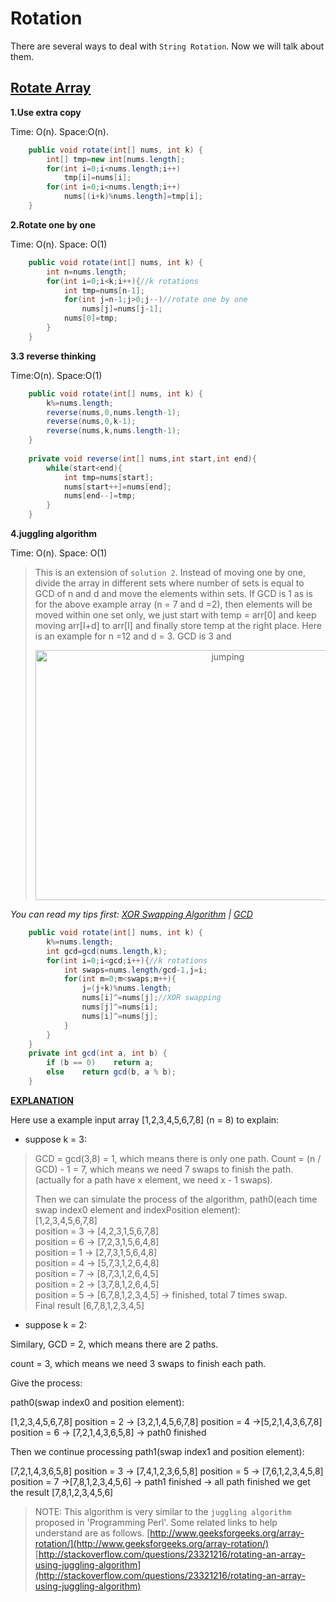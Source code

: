 # Rotation

There are several ways to deal with `String Rotation`. Now we will talk about them.

## [Rotate Array](https://leetcode.com/problems/rotate-array/)

**1.Use extra copy**

Time: O(n). Space:O(n).

```java 
	public void rotate(int[] nums, int k) {
        int[] tmp=new int[nums.length];
        for(int i=0;i<nums.length;i++)
            tmp[i]=nums[i];
        for(int i=0;i<nums.length;i++)
            nums[(i+k)%nums.length]=tmp[i];
    }
```

**2.Rotate one by one**

Time: O(n). Space: O(1)

```java
	public void rotate(int[] nums, int k) {
        int n=nums.length;
        for(int i=0;i<k;i++){//k rotations
            int tmp=nums[n-1];
            for(int j=n-1;j>0;j--)//rotate one by one
                nums[j]=nums[j-1];
            nums[0]=tmp;
        }
    }
```

**3.3 reverse thinking**

Time:O(n). Space:O(1)

```java
    public void rotate(int[] nums, int k) {
        k%=nums.length;
        reverse(nums,0,nums.length-1);
        reverse(nums,0,k-1);
        reverse(nums,k,nums.length-1);
    }
    
    private void reverse(int[] nums,int start,int end){
        while(start<end){
            int tmp=nums[start];
            nums[start++]=nums[end];
            nums[end--]=tmp;
        }
    }
```

**4.juggling algorithm**

Time: O(n). Space: O(1)

> This is an extension of `solution 2`. Instead of moving one by one, divide the array in different sets
where number of sets is equal to GCD of n and d and move the elements within sets.
If GCD is 1 as is for the above example array (n = 7 and d =2), then elements will be moved within one set only, we just start with temp = arr[0] and keep moving arr[I+d] to arr[I] and finally store temp at the right place.
> Here is an example for n =12 and d = 3. GCD is 3 and
> <div  align="center"><img src="https://github.com/TongZhangUSC/LeetCode-Summary/blob/master/pic_explanation/jumping%20algorithm.png" width = "600" height = "400" alt="jumping" align=center /></div>

*You can read my tips first:
[XOR Swapping Algorithm](https://github.com/TongZhangUSC/LeetCode-Summary/blob/master/XOR%20Swapping%20Method.md) |
[GCD](https://github.com/TongZhangUSC/LeetCode-Summary/blob/master/GCD.md)*

```java 
	public void rotate(int[] nums, int k) {
        k%=nums.length;
        int gcd=gcd(nums.length,k);
        for(int i=0;i<gcd;i++){//k rotations
            int swaps=nums.length/gcd-1,j=i;
            for(int m=0;m<swaps;m++){
                j=(j+k)%nums.length;
                nums[i]^=nums[j];//XOR swapping
                nums[j]^=nums[i];
                nums[i]^=nums[j];
            }
        }
    }   
    private int gcd(int a, int b) {
        if (b == 0)    return a;
        else    return gcd(b, a % b);
    }
```

**[EXPLANATION](https://discuss.leetcode.com/topic/11349/my-three-way-to-solve-this-problem-the-first-way-is-interesting-java/20)**

Here use a example input array \[1,2,3,4,5,6,7,8\] (n = 8) to explain:

- suppose k = 3:

> GCD = gcd(3,8) = 1, which means there is only one path.
> Count = (n / GCD) - 1 = 7, which means we need 7 swaps to finish the path. (actually for a path have x element, we need x - 1 swaps).
>
> Then we can simulate the process of the algorithm, path0(each time swap index0 element and indexPosition element):<br/>
> [1,2,3,4,5,6,7,8] <br/>
> position = 3 -> [4,2,3,1,5,6,7,8]  <br/>
> position = 6 -> [7,2,3,1,5,6,4,8] <br/>
> position = 1 -> [2,7,3,1,5,6,4,8] <br/>
> position = 4 -> [5,7,3,1,2,6,4,8] <br/>
> position = 7 -> [8,7,3,1,2,6,4,5] <br/>
> position = 2 -> [3,7,8,1,2,6,4,5] <br/>
> position = 5 -> [6,7,8,1,2,3,4,5] -> finished, total 7 times swap. <br/>
> Final result [6,7,8,1,2,3,4,5]

- suppose k = 2:

Similary, GCD = 2, which means there are 2 paths.

count = 3, which means we need 3 swaps to finish each path.

Give the process:

path0(swap index0 and position element):

[1,2,3,4,5,6,7,8] position = 2 -> [3,2,1,4,5,6,7,8] position = 4 ->[5,2,1,4,3,6,7,8] position = 6 -> [7,2,1,4,3,6,5,8] -> path0 finished

Then we continue processing path1(swap index1 and position element):

[7,2,1,4,3,6,5,8] position = 3 -> [7,4,1,2,3,6,5,8] position = 5 -> [7,6,1,2,3,4,5,8] position = 7 ->[7,8,1,2,3,4,5,6] -> path1 finished -> all path finished we get the result [7,8,1,2,3,4,5,6]

> NOTE: This algorithm is very similar to the `juggling algorithm` proposed in 'Programming Perl'. Some related links to help understand are as follows.
[http://www.geeksforgeeks.org/array-rotation/](http://www.geeksforgeeks.org/array-rotation/)<br/>
[http://stackoverflow.com/questions/23321216/rotating-an-array-using-juggling-algorithm](http://stackoverflow.com/questions/23321216/rotating-an-array-using-juggling-algorithm)
